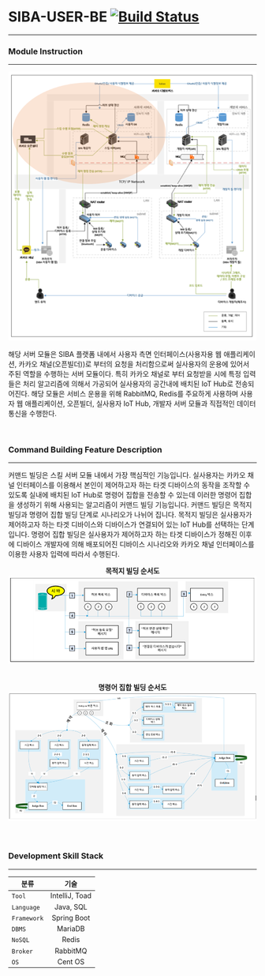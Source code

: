 #  SIBA-USER-BE [![Build Status](https://travis-ci.org/AlteraLab/SecretaryLua.svg?branch=master)](https://travis-ci.org/AlteraLab/SecretaryLua)
---

### Module Instruction
---
<center><img src="./img/skill_server.PNG"></center>

해당 서버 모듈은 SIBA 플랫폼 내에서 사용자 측면 인터페이스(사용자용 웹 애플리케이션, 카카오 채널(오픈빌더))로 부터의 요청을 처리함으로써 실사용자의 운용에 있어서 주된 역할을 수행하는 서버 모듈이다. 특히 카카오 채널로 부터 요청받을 시에 특정 입력들은 처리 알고리즘에 의해서 가공되어 실사용자의 공간내에 배치된 IoT Hub로 전송되어진다. 해당 모듈은 서비스 운용을 위해 RabbitMQ, Redis를 주요하게 사용하며 사용자 웹 애플리케이션, 오픈빌더, 실사용자 IoT Hub, 개발자 서버 모듈과 직접적인 데이터 통신을 수행한다.

</br>

### Command Building Feature Description
---

커맨드 빌딩은 스킬 서버 모듈 내에서 가장 핵심적인 기능입니다. 실사용자는 카카오 채널 인터페이스를 이용해서 본인이 제어하고자 하는 타겟 디바이스의 동작을 조작할 수 있도록 실내에 배치된 IoT Hub로 명령어 집합을 전송할 수 있는데 이러한 명령어 집합을 생성하기 위해 사용되는 알고리즘이 커맨드 빌딩 기능입니다. 커맨드 빌딩은 목적지 빌딩과 명령어 집합 빌딩 단계로 시나리오가 나뉘어 집니다. 목적지 빌딩은 실사용자가 제어하고자 하는 타겟 디바이스와 디바이스가 연결되어 있는 IoT Hub를 선택하는 단계입니다. 명령어 집합 빌딩은 실사용자가 제어하고자 하는 타겟 디바이스가 정해진 이후에 디바이스 개발자에 의해 배포되어진 디바이스 시나리오와 카카오 채널 인터페이스를 이용한 사용자 입력에 따라서 수행된다.


<center>
	<strong>목적지 빌딩 순서도</strong>
	<img src="./img/destination_build_flowchart.PNG">
</center>

</br>
</br>
<center>
	<strong>명령어 집합 빌딩 순서도</strong>
	<img src="./img/command_build_flowchart.PNG">
</center>


</br>
</br>

### Development Skill Stack
---

| 분류 | 기술 |
|---|:---:|
| `Tool`| IntelliJ, Toad |
| `Language` | Java, SQL |
| `Framework` | Spring Boot |
| `DBMS` | MariaDB |
| `NoSQL` | Redis |
| `Broker` | RabbitMQ |
| `OS` | Cent OS |
